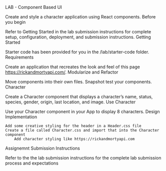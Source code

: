 
LAB - Component Based UI

Create and style a character application using React components.
Before you begin

Refer to Getting Started in the lab submission instructions for complete setup, configuration, deployment, and submission instructions.
Getting Started

Starter code has been provided for you in the /lab/starter-code folder.
Requirements

Create an application that recreates the look and feel of this page https://rickandmortyapi.com/.
Modularize and Refactor

Move components into their own files. Snapshot test your components.
Character

Create a Character component that displays a character’s name, status, species, gender, origin, last location, and image.
Use Character

Use your Character component in your App to display 8 characters.
Design Implementation

    Add some creative styling for the header in a Header.css file
    Create a file called Character.css and import that into the Character component
        Add character styling like https://rickandmortyapi.com

Assignemnt Submission Instructions

Refer to the the lab submission instructions for the complete lab submission process and expectations
